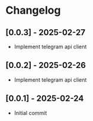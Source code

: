 # Changelog

## [0.0.3] - 2025-02-27
- Implement telegram api client

## [0.0.2] - 2025-02-26
- Implement telegram api client

## [0.0.1] - 2025-02-24
- Initial commit
